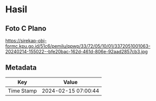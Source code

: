 # Hasil

## Foto C Plano

https://sirekap-obj-formc.kpu.go.id/51c6/pemilu/ppwp/33/72/05/10/01/3372051001063-20240214-155022--bfe20bac-162d-461d-806e-92aad2857cb3.jpg


## Metadata

| Key        | Value               |
| ---------- | ------------------- |
| Time Stamp | 2024-02-15 07:00:44 |



